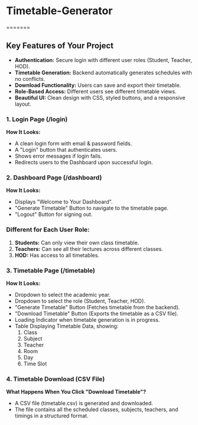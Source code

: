 
# Timetable-Generator
=======

## Key Features of Your Project
- **Authentication:** Secure login with different user roles (Student, Teacher, HOD).
- **Timetable Generation:** Backend automatically generates schedules with no conflicts.
- **Download Functionality:** Users can save and export their timetable.
- **Role-Based Access:** Different users see different timetable views.
- **Beautiful UI:** Clean design with CSS, styled buttons, and a responsive layout.

### 1. Login Page (/login)
**How It Looks:**

- A clean login form with email & password fields.
- A "Login" button that authenticates users.
- Shows error messages if login fails.
- Redirects users to the Dashboard upon successful login.

### 2. Dashboard Page (/dashboard)
**How It Looks:**

- Displays "Welcome to Your Dashboard".
- "Generate Timetable" Button to navigate to the timetable page.
- "Logout" Button for signing out.
  
### Different for Each User Role:
1. **Students:** Can only view their own class timetable.
2. **Teachers:** Can see all their lectures across different classes.
3. **HOD:** Has access to all timetables.

### 3. Timetable Page (/timetable)
**How It Looks:**

- Dropdown to select the academic year.
- Dropdown to select the role (Student, Teacher, HOD).
- "Generate Timetable" Button (Fetches timetable from the backend).
- "Download Timetable" Button (Exports the timetable as a CSV file).
- Loading Indicator when timetable generation is in progress.
- Table Displaying Timetable Data, showing:
  1. Class
  2. Subject
  3. Teacher
  4. Room
  5. Day
  6. Time Slot
 
### 4. Timetable Download (CSV File)
**What Happens When You Click "Download Timetable"?**

- A CSV file (timetable.csv) is generated and downloaded.
- The file contains all the scheduled classes, subjects, teachers, and timings in a structured format.


